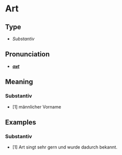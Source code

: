 # Art
## Type
- _Substantiv_
## Pronunciation
- **_[aʁt](https://commons.wikimedia.org/wiki/File:De-Art.ogg)_**
## Meaning
### Substantiv
- [1] männlicher Vorname
## Examples
### Substantiv
- [1] Art singt sehr gern und wurde dadurch bekannt.

